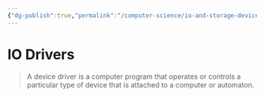 ```yaml
---
{"dg-publish":true,"permalink":"/computer-science/io-and-storage-devices/what-are-drivers/","dgHomeLink":true,"dgPassFrontmatter":false}
---
```


# IO Drivers

> A device driver is a computer program that operates or controls a particular type of device that is attached to a computer or automaton.